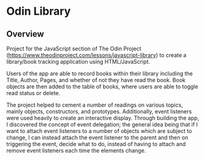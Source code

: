 # Odin Library

## Overview

Project for the JavaScript section of The Odin Project (https://www.theodinproject.com/lessons/javascript-library) to create a library/book tracking application using HTML/JavaScript.

Users of the app are able to record books within their library including the Title, Author, Pages, and whether of not they have read the book. Book objects are then added to the table of books, where users are able to toggle read status or delete.

The project helped to cement a number of readings on various topics, mainly objects, constructors, and prototypes. Additionally, event listeners were used heavily to create an interactive display. Through building the app, I discovered the concept of event delegation; the general idea being that if I want to attach event listeners to a number of objects which are subject to change, I can instead attach the event listener to the parent and then on triggering the event, decide what to do, instead of having to attach and remove event listeners each time the elements change.
